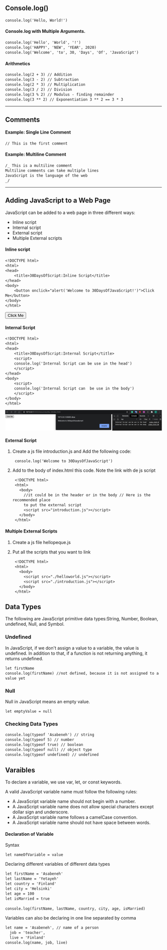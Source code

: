 ## Console.log()

    console.log('Hello, World!')

#### Console.log with Multiple Arguments.

    console.log('Hello', 'World', '!')
    console.log('HAPPY', 'NEW', 'YEAR', 2020)
    console.log('Welcome', 'to', 30, 'Days', 'Of', 'JavaScript')

#### Arithmetics

    console.log(2 + 3) // Addition
    console.log(3 - 2) // Subtraction
    console.log(2 * 3) // Multiplication
    console.log(3 / 2) // Division
    console.log(3 % 2) // Modulus - finding remainder
    console.log(3 ** 2) // Exponentiation 3 ** 2 == 3 * 3

---

## Comments

#### Example: Single Line Comment

    // This is the first comment

#### Example: Multiline Comment

    /_ This is a multiline comment
    Multiline comments can take multiple lines
    JavaScript is the language of the web
    _/

---

## Adding JavaScript to a Web Page

JavaScript can be added to a web page in three different ways:

- Inline script
- Internal script
- External script
- Multiple External scripts

#### Inline script

    <!DOCTYPE html>
    <html>
    <head>
        <title>30DaysOfScript:Inline Script</title>
    </head>
    <body>
        <button onclick="alert('Welcome to 30DaysOfJavaScript!')">Click Me</button>
    </body>
    </html>

<!DOCTYPE html>
<html>
  <head>
    <title>30DaysOfScript:Inline Script</title>
  </head>
  <body>
    <button onclick="alert('Welcome to 30DaysOfJavaScript!')">Click Me</button>
  </body>
</html>

#### Internal Script

    <!DOCTYPE html>
    <html>
    <head>
        <title>30DaysOfScript:Internal Script</title>
        <script>
        console.log('Internal Script can be use in the head')
        </script>
    </head>
    <body>
        <script>
        console.log('Internal Script can  be use in the body')
        </script>
    </body>
    </html>

<!DOCTYPE html>
<html>
  <head>
    <title>30DaysOfScript:Internal Script</title>
    <script>
      console.log('Internal Script can be use in the head')
    </script>
  </head>
  <body>
    <script>
      console.log('Internal Script can be use in the body')
    </script>
  </body>
</html>

![js inline internal script](images/1_js_inline_and_internal_script.png)

#### External Script
1. Create a js file introduction.js and Add the following code:

        console.log('Welcome to 30DaysOfJavaScript')

2. Add to the body of index.html this code. Note the link with de js script

        <!DOCTYPE html>
        <html>
          <body>
            //it could be in the header or in the body // Here is the recommended place
            to put the external script
            <script src="introduction.js"></script>
          </body>
        </html>

#### Multiple External Scripts
1. Create a js file hellopeque.js 
2. Put all the scripts that you want to link

        <!DOCTYPE html>
        <html>
          <body>
            <script src="./helloworld.js"></script>
            <script src="./introduction.js"></script>
          </body>
        </html>

## Data Types
The following are JavaScript primitive data types:String, Number, Boolean, undefined, Null, and Symbol.

### Undefined
In JavaScript, if we don't assign a value to a variable, the value is undefined. In addition to that, if a function is not returning anything, it returns undefined.

    let firstName
    console.log(firstName) //not defined, because it is not assigned to a value yet

### Null
Null in JavaScript means an empty value.

    let emptyValue = null

### Checking Data Types

    console.log(typeof 'Asabeneh') // string
    console.log(typeof 5) // number
    console.log(typeof true) // boolean
    console.log(typeof null) // object type
    console.log(typeof undefined) // undefined

## Varaibles

To declare a variable, we use var, let, or const keywords.

A valid JavaScript variable name must follow the following rules:

  * A JavaScript variable name should not begin with a number.
  * A JavaScript variable name does not allow special characters except dollar sign and underscore.
  * A JavaScript variable name follows a camelCase convention.
  * A JavaScript variable name should not have space between words.

#### Declaration of Variable
Syntax

    let nameOfVariable = value

Declaring different variables of different data types

    let firstName = 'Asabeneh'
    let lastName = 'Yetayeh'
    let country = 'Finland'
    let city = 'Helsinki' 
    let age = 100 
    let isMarried = true

    console.log(firstName, lastName, country, city, age, isMarried)

Variables can also be declaring in one line separated by comma

    let name = 'Asabeneh', // name of a person
      job = 'teacher',
      live = 'Finland'
    console.log(name, job, live)


